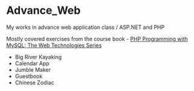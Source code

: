 # Advance_Web
My works in advance web application class / ASP.NET and PHP

Mostly covered exercises from the course book - [PHP Programming with MySQL: The Web Technologies Series](https://www.amazon.com/PHP-Programming-MySQL-Web-Technologies/dp/0538745843)

- Big River Kayaking
- Calendar App
- Jumble Maker
- Guestbook
- Chinese Zodiac

